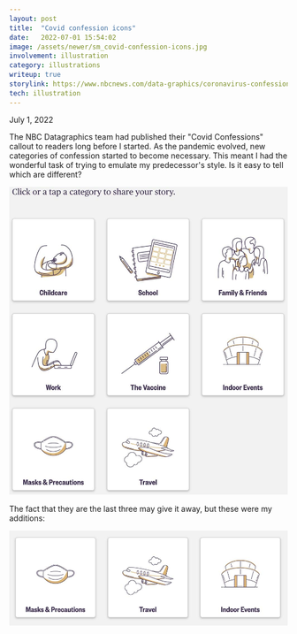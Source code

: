 ```yaml
---
layout: post
title:  "Covid confession icons"
date:   2022-07-01 15:54:02
image: /assets/newer/sm_covid-confession-icons.jpg
involvement: illustration
category: illustrations
writeup: true
storylink: https://www.nbcnews.com/data-graphics/coronavirus-confessions-share-anonymous-stories-time-covid-19-rcna24133
tech: illustration
---
```


<p class="date" markdown="1">
July 1, 2022
</p>

The NBC Datagraphics team had published their "Covid Confessions" callout to readers long before I started. As the pandemic evolved, new categories of confession started to become necessary. This meant I had the wonderful task of trying to emulate my predecessor's style. Is it easy to tell which are different?

![Covid confession icons](/assets/newer/covid-confession-icons.jpg)

The fact that they are the last three may give it away, but these were my additions:

![The Covid confession icons I added](/assets/newer/covid-confession-icons-my-adds.jpg)
